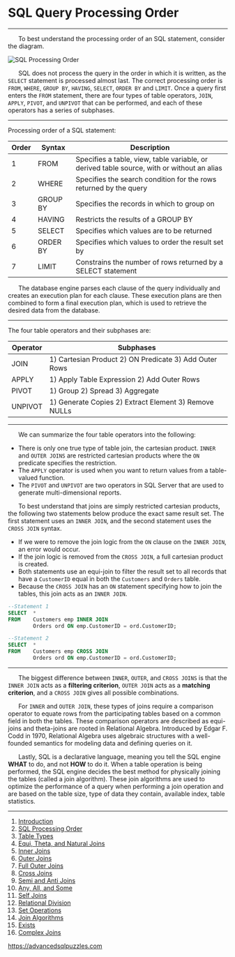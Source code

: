 # SQL Query Processing Order

---------------------------------------------------------

&nbsp;&nbsp;&nbsp;&nbsp;&nbsp;&nbsp;To best understand the processing order of an SQL statement, consider the diagram.     


![SQL Processing Order](/Database%20Tips%20and%20Tricks/Advanced%20SQL%20Joins/images/SQLQueryProcessingOrderPage.png)


&nbsp;&nbsp;&nbsp;&nbsp;&nbsp;&nbsp;SQL does not process the query in the order in which it is written, as the `SELECT` statement is processed almost last.  The correct processing order is `FROM`, `WHERE`, `GROUP BY`, `HAVING`, `SELECT`, `ORDER BY` and `LIMIT`.  Once a query first enters the `FROM` statement, there are four types of table operators, `JOIN`, `APPLY`, `PIVOT`, and `UNPIVOT` that can be performed, and each of these operators has a series of subphases.

---------------------------------------------------------

Processing order of a SQL statement:

| Order |   Syntax  |                                         Description                                         |
|-------|-----------|---------------------------------------------------------------------------------------------|
|     1 |  FROM     |  Specifies a table, view, table variable, or derived table source, with or without an alias |
|     2 |  WHERE    |  Specifies the search condition for the rows returned by the query                          |
|     3 |  GROUP BY |  Specifies the records in which to group on                                                 |
|     4 |  HAVING   |  Restricts the results of a GROUP BY                                                        |
|     5 |  SELECT   |  Specifies which values are to be returned                                                  |
|     6 |  ORDER BY |  Specifies which values to order the result set by                                          |
|     7 |  LIMIT    |  Constrains the number of rows returned by a SELECT statement                               |

&nbsp;&nbsp;&nbsp;&nbsp;&nbsp;&nbsp;The database engine parses each clause of the query individually and creates an execution plan for each clause. These execution plans are then combined to form a final execution plan, which is used to retrieve the desired data from the database.

---------------------------------------------------------

The four table operators and their subphases are:

| Operator |                      Subphases                          |
|----------|---------------------------------------------------------|
| JOIN     |  1) Cartesian Product 2) ON Predicate 3) Add Outer Rows |
| APPLY    |  1) Apply Table Expression 2) Add Outer Rows            |
| PIVOT    |  1) Group 2) Spread 3) Aggregate                        |
| UNPIVOT  |  1) Generate Copies 2) Extract Element 3) Remove NULLs  |

---------------------------------------------------------

&nbsp;&nbsp;&nbsp;&nbsp;&nbsp;&nbsp;We can summarize the four table operators into the following:
*  There is only one true type of table join, the cartesian product.  `INNER` and `OUTER JOINS` are restricted cartesian products where the `ON` predicate specifies the restriction.
*  The `APPLY` operator is used when you want to return values from a table-valued function.
*  The `PIVOT` and `UNPIVOT` are two operators in SQL Server that are used to generate multi-dimensional reports.


&nbsp;&nbsp;&nbsp;&nbsp;&nbsp;&nbsp;To best understand that joins are simply restricted cartesian products, the following two statements below produce the exact same result set.  The first statement uses an `INNER JOIN`, and the second statement uses the `CROSS JOIN` syntax.  
*  If we were to remove the join logic from the `ON` clause on the `INNER JOIN`, an error would occur.  
*  If the join logic is removed from the `CROSS JOIN`, a full cartesian product is created.  
*  Both statements use an equi-join to filter the result set to all records that have a `CustomerID` equal in both the `Customers` and `Orders` table.  
*  Because the `CROSS JOIN` has an `ON` statement specifying how to join the tables, this join acts as an `INNER JOIN`.

```sql
--Statement 1
SELECT  *
FROM    Customers emp INNER JOIN
        Orders ord ON emp.CustomerID = ord.CustomerID;

--Statement 2
SELECT  *
FROM    Customers emp CROSS JOIN
        Orders ord ON emp.CustomerID = ord.CustomerID;
```
---------------------------------------------------------

&nbsp;&nbsp;&nbsp;&nbsp;&nbsp;&nbsp;The biggest difference between `INNER`, `OUTER`, and `CROSS JOINS` is that the `INNER JOIN` acts as a **filtering criterion**, `OUTER JOIN` acts as a **matching criterion**, and a `CROSS JOIN` gives all possible combinations.
  

&nbsp;&nbsp;&nbsp;&nbsp;&nbsp;&nbsp;For `INNER` and `OUTER JOIN`, these types of joins require a comparison operator to equate rows from the participating tables based on a common field in both the tables.  These comparison operators are described as equi-joins and theta-joins are rooted in Relational Algebra.  Introduced by Edgar F. Codd in 1970, Relational Algebra uses algebraic structures with a well-founded semantics for modeling data and defining queries on it.

&nbsp;&nbsp;&nbsp;&nbsp;&nbsp;&nbsp;Lastly, SQL is a declarative language, meaning you tell the SQL engine **WHAT** to do, and not **HOW** to do it.  When a table operation is being performed, the SQL engine decides the best method for physically joining the tables (called a join algorithm).  These join algorithms are used to optimize the performance of a query when performing a join operation and are based on the table size, type of data they contain, available index, table statistics.

---------------------------------------------------------

1. [Introduction](01%20-%20Introduction.md)
2. [SQL Processing Order](02%20-%20SQL%20Query%20Processing%20Order.md)
3. [Table Types](03%20-%20Table%20Types.md)
4. [Equi, Theta, and Natural Joins](04%20-%20Equi%2C%20Theta%2C%20and%20Natural%20Joins.md)
5. [Inner Joins](05%20-%20Inner%20Join.md)
6. [Outer Joins](06%20-%20Outer%20Joins.md)
7. [Full Outer Joins](07%20-%20Full%20Outer%20Join.md)
8. [Cross Joins](08%20-%20Cross%20Join.md)
9. [Semi and Anti Joins](09%20-%20Semi%20and%20Anti%20Joins.md)
10. [Any, All, and Some](10%20-%20Any%2C%20All%2C%20and%20Some.md)
11. [Self Joins](11%20-%20Self%20Join.md)
12. [Relational Division](12%20-%20Relational%20Division.md)
13. [Set Operations](13%20-%20Set%20Operations.md)
14. [Join Algorithms](14%20-%20Join%20Algorithms.md)
15. [Exists](15%20-%20Exists.md)
16. [Complex Joins](16%20-%20Complex%20Joins.md)

https://advancedsqlpuzzles.com

